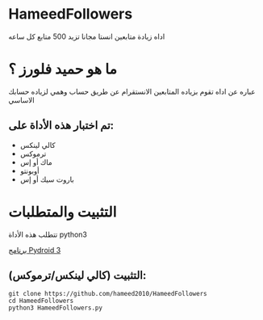 # HameedFollowers
اداه زيادة متابعين انستا مجانا تزيد 500 متابع كل ساعه
# ما هو حميد فلورز ؟
عباره عن اداه تقوم بزياده المتابعين الانستقرام عن طريق حساب وهمي لزياده حسابك الاساسي 

## تم اختبار هذه الأداة على:
<ul>
  <li>كالي لينكس</li>
  <li>ترموكس</li>
  <li>ماك أو إس</li>
  <li>أوبونتو</li>
  <li>باروت سيك أو إس</li>
</ul>

# التثبيت والمتطلبات
<p>تتطلب هذه الأداة python3</p>

 
[برنامج Pydroid 3](https://play.google.com/store/apps/details?id=ru.iiec.pydroid3)

## التثبيت (كالي لينكس/ترموكس):

```
git clone https://github.com/hameed2010/HameedFollowers
cd HameedFollowers
python3 HameedFollowers.py
```
